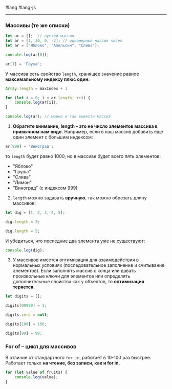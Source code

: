 #lang #lang-js

---
### **Массивы (те же списки)**

```javascript
let ar = [];  // пустой массив
let ar = [1, 30, 0, -2]; // одномерный массив чисел
let ar = ["Яблоко", "Апельсин", "Слива"];

console.log(ar[0]);

ar[1] = 'Груша';
```

У массива есть свойство `length`, хранящее значение равное **максимальному индексу плюс один:** 

```javascript
Array.length = maxIndex + 1
```

```javascript
for (let i = 0; i < ar.length; ++i) {
    console.log(ar[i]);
}

console.log(ar); // можно и так вывести массив
```

1. **Обратите внимание, length – это не число элементов массива в привычном нам виде.** Например, если в наш массив добавить еще один элемент с большим индексом:

```javascript
ar[999] = 'Виноград';
```

то `length` будет равно 1000, но в массиве будет всего пять элементов:

- "Яблоко"
- "Груша"
- "Слива"
- "Лимон"
- "Виноград" (с индексом 999)

2. `length` можно задавать **вручную**, так можно обрезать длину массивов:

```javascript
let dig = [1, 2, 3, 4, 5];

dig.length = 3;

dig.length = 5;
```

И убедиться, что последние два элемента уже не существуют:

```javascript
console.log(dig);
```

3. У массивов имеется оптимизация для взаимодействия в нормальных условиях (последовательное заполнение и считывание элементов). Если заполнять массив с конца или давать произвольные ключи для элементов или определять дополнительные свойства как у объектов, то **оптимизация теряется.**

```javascript
let digits = [];

digits[99999] = 1;

digits.zero = null;

digits[100] = 100;

digits[99] = 99;
```

### **For of – цикл для массивов**

В отличие от стандартного `for in`, работает в 10-100 раз быстрее.
Работает только **на чтение, без записи, как и for in.**

```javascript
for (let value of fruits) {
    console.log(value);
}
```
